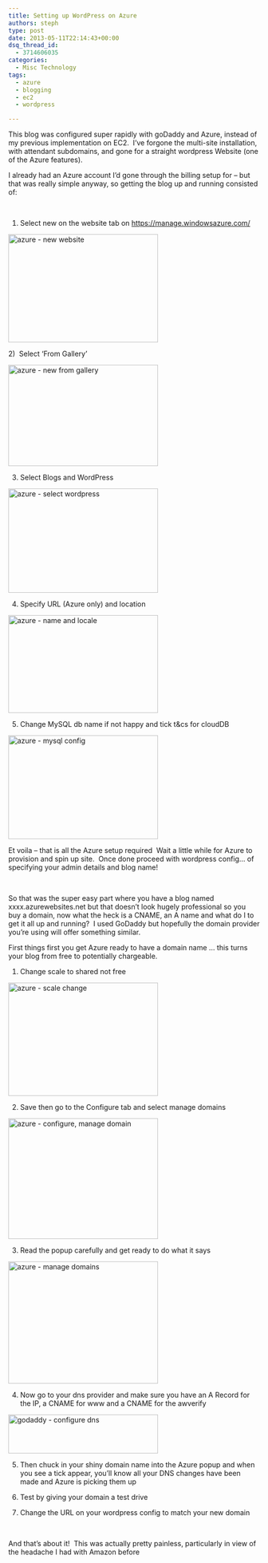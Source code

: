 ```yaml
---
title: Setting up WordPress on Azure
authors: steph
type: post
date: 2013-05-11T22:14:43+00:00
dsq_thread_id:
  - 3714606035
categories:
  - Misc Technology
tags:
  - azure
  - blogging
  - ec2
  - wordpress

---
```

This blog was configured super rapidly with goDaddy and Azure, instead of my previous implementation on EC2.  I&#8217;ve forgone the multi-site installation, with attendant subdomains, and gone for a straight wordpress Website (one of the Azure features).

I already had an Azure account I&#8217;d gone through the billing setup for &#8211; but that was really simple anyway, so getting the blog up and running consisted of:

&nbsp;

<!--more-->

1) Select new on the website tab on <https://manage.windowsazure.com/>

[<img class="alignnone size-medium wp-image-471" alt="azure - new website" src="../img/azurescreenshot1_ujw0yl_finrxl.png" width="300" height="217" />][1]

2)  Select &#8216;From Gallery&#8217;

[<img class="alignnone size-medium wp-image-481" alt="azure - new from gallery" src="../img/azurescreenshot2_k0uu1o_pvqvpq.png" width="300" height="203" />][2]

3) Select Blogs and WordPress

[<img class="alignnone size-medium wp-image-491" alt="azure - select wordpress" src="../img/azurescreenshot3_zbtenv_mbmv6m.png" width="300" height="209" />][3]

4) Specify URL (Azure only) and location

[<img class="alignnone size-medium wp-image-501" alt="azure - name and locale" src="../img/azurescreenshot4_tmk4ee_bed7as.png" width="300" height="196" />][4]

5) Change MySQL db name if not happy and tick t&cs for cloudDB

[<img class="alignnone size-medium wp-image-541" alt="azure - mysql config" src="../img/azurescreenshot5_juf2yb_o9fxrp.png" width="300" height="208" />][5]

Et voila &#8211; that is all the Azure setup required  Wait a little while for Azure to provision and spin up site.  Once done proceed with wordpress config&#8230; of specifying your admin details and blog name!

&nbsp;

So that was the super easy part where you have a blog named xxxx.azurewebsites.net but that doesn&#8217;t look hugely professional so you buy a domain, now what the heck is a CNAME, an A name and what do I to get it all up and running?  I used GoDaddy but hopefully the domain provider you&#8217;re using will offer something similar.

First things first you get Azure ready to have a domain name &#8230; this turns your blog from free to potentially chargeable.

1) Change scale to shared not free

[<img class="alignnone size-medium wp-image-561" alt="azure - scale change" src="../img/azurescreenshot7_fotciv_jjleem.png" width="300" height="227" />][6]

2) Save then go to the Configure tab and select manage domains

[<img class="alignnone size-medium wp-image-571" alt="azure - configure, manage domain" src="../img/azurescreenshot8_yccmal_jgxdhw.png" width="300" height="242" />][7]

3) Read the popup carefully and get ready to do what it says

[<img class="alignnone size-medium wp-image-581" alt="azure - manage domains" src="../img/azurescreenshot9_owes2v_kdrwmi.png" width="300" height="245" />][8]

4) Now go to your dns provider and make sure you have an A Record for the IP, a CNAME for www and a CNAME for the awverify

[<img class="alignnone size-medium wp-image-591" alt="godaddy - configure dns" src="../img/godaddy1_k87dli_skz628.png" width="300" height="78" />][9]

5) Then chuck in your shiny domain name into the Azure popup and when you see a tick appear, you&#8217;ll know all your DNS changes have been made and Azure is picking them up

6) Test by giving your domain a test drive

7) Change the URL on your wordpress config to match your new domain

&nbsp;

And that&#8217;s about it!  This was actually pretty painless, particularly in view of the headache I had with Amazon before

&nbsp;

&nbsp;

&nbsp;

&nbsp;

 [1]: ../img/azurescreenshot1_ujw0yl.png
 [2]: ../img/azurescreenshot2_k0uu1o.png
 [3]: ../img/azurescreenshot3_zbtenv.png
 [4]: ../img/azurescreenshot4_tmk4ee.png
 [5]: ../img/azurescreenshot5_juf2yb.png
 [6]: ../img/azurescreenshot7_fotciv.png
 [7]: ../img/azurescreenshot8_yccmal.png
 [8]: ../img/azurescreenshot9_owes2v.png
 [9]: ../img/godaddy1_k87dli.png